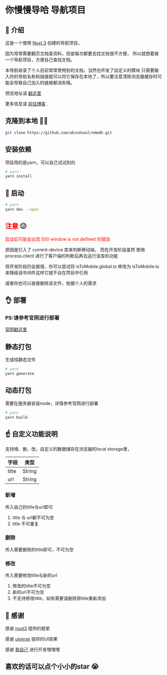 # 你慢慢导哈 导航项目

## 🙌 介绍

这是一个使用 [Nuxt 3](https://nuxt.com/) 创建的导航项目。

因为常常需要翻页文档查资料，但是每次都要去找文档很不方便，
所以就想着做一个导航项目，方便自己查找文档。

本导航收录了个人目前常常使用到的文档，当然也开发了自定义的模块
只需要输入你的导航名称和链接就可以将它保存在本地了，所以要注意清除浏览器缓存时可能会导致自己加入的链接都消失哦。

预览地址请 [戳这里](https://nmmdh.site/)

更多信息请 [前往博客](https://afreesoul.top/index.php/archives/104/) .

## 克隆到本地 😮‍💨

```bash
git clone https://github.com/abindsoul/nmmdh.git
```

## 安装依赖

项目用的是yarn，可以自己试试别的

```bash
# yarn
yarn install
```

## 👐  启动


```bash
# yarn
yarn dev --open
```
## <font color=red>注意</font>  😕 

<font color=red>启动后可能会出现 500 window is not defined 的错误</font>

原因是引入了 current-device 库来判断移动端，
而在开发阶段虽然 使用 process.client 进行了客户端的判断后再去运行该库的功能

但开发阶段仍会报错，你可以尝试将 isToMobile.global.ts 修改为 isToMobile.ts 来降级该中间件这样它就不会在项目中引用

或者你也可以直接删除该文件，依据个人的需求

## 👌 部署 

### PS:请参考官网进行部署
[官网戳这里](https://nuxt.com.cn/docs/getting-started/deployment)


## 静态打包

生成纯静态文件
 
```bash
# yarn
yarn generate
```
## 动态打包

需要在服务器安装node，详情参考官网进行部署

```bash
# yarn
yarn build
```

## ☝ 自定义功能说明

支持增、删、改，自定义的数据储存在浏览器的local storage里，

| 字段      | 类型          |
| ----------- | ----------- |
| title       | String      |
| url         | String      |

### 新增

传入自己的title与url即可

1. title 与 url都不可为空
2.  title 不可重复

### 删除

传入需要删除的title即可，不可为空

### 修改

传入需要修改title与新的url


1. 修改的title不可为空
2. 新的url不可为空
2. 不支持修改title，如有需要请删除原title重新添加




## 🤝 感谢

感谢 [nuxt3](https://nuxt.com.cn/) 提供的框架

感谢 [uiverse](https://uiverse.io/) 提供的UI效果

感谢 [我自己](https://www.afreesoul.top/) 进行开发嘿嘿嘿

##  喜欢的话可以点个小小的star 😭
